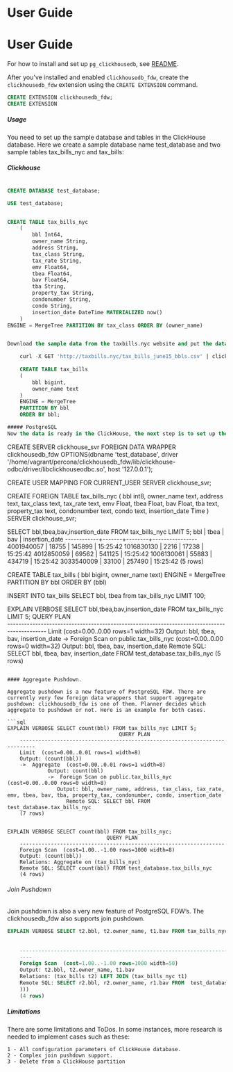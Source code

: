 # User Guide
# User Guide

For how to install and set up ``pg_clickhousedb``, see [README](https://github.com/Percona-Lab/clickhousedb_fdw/blob/master/README.md).

After you've installed and enabled ``clickhousedb_fdw``, create the ``clickhousedb_fdw`` extension using the ``CREATE EXTENSION`` command.

```sql
CREATE EXTENSION clickhousedb_fdw;
CREATE EXTENSION
```


##### Usage
You need to set up the sample database and tables in the ClickHouse database. Here we create a sample database name test_database and two sample tables tax_bills_nyc and tax_bills: 

##### Clickhouse

```sql

CREATE DATABASE test_database;

USE test_database;


CREATE TABLE tax_bills_nyc 
    (
        bbl Int64,
        owner_name String,
        address String,
        tax_class String,
        tax_rate String,
        emv Float64,
        tbea Float64,
        bav Float64,
        tba String,
        property_tax String,
        condonumber String,
        condo String,
        insertion_date DateTime MATERIALIZED now() 
    )
ENGINE = MergeTree PARTITION BY tax_class ORDER BY (owner_name)


Download the sample data from the taxbills.nyc website and put the data in the table:

    curl -X GET 'http://taxbills.nyc/tax_bills_june15_bbls.csv' | clickhouse-client --input_format_allow_errors_num=10 --query="INSERT INTO test_database.tax_bills_nyc FORMAT CSV"
    
    CREATE TABLE tax_bills
    (
        bbl bigint, 
        owner_name text
    )
    ENGINE = MergeTree
    PARTITION BY bbl
    ORDER BY bbl;

##### PostgreSQL
Now the data is ready in the ClickHouse, the next step is to set up the PostgreSQL side. We need to create a ClickHouse foreign server, user mapping, and foreign tables.

```
CREATE SERVER clickhouse_svr 
FOREIGN DATA WRAPPER clickhousedb_fdw 
OPTIONS(dbname 'test_database', driver '/home/vagrant/percona/clickhousedb_fdw/lib/clickhouse-odbc/driver/libclickhouseodbc.so', host '127.0.0.1');
    
CREATE USER MAPPING FOR CURRENT_USER SERVER clickhouse_svr;

CREATE FOREIGN TABLE tax_bills_nyc 
    (
        bbl int8,
        owner_name text,
        address text,
        tax_class text,
        tax_rate text,
        emv Float,
        tbea Float,
        bav Float,
        tba text,
        property_tax text,
        condonumber text,
        condo text,
        insertion_date Time 
    ) SERVER clickhouse_svr;

SELECT bbl,tbea,bav,insertion_date FROM tax_bills_nyc LIMIT 5;
        bbl     | tbea  |  bav   | insertion_date 
    ------------+-------+--------+----------------
    4001940057 | 18755 | 145899 | 15:25:42
    1016830130 |  2216 |  17238 | 15:25:42
    4012850059 | 69562 | 541125 | 15:25:42
    1006130061 | 55883 | 434719 | 15:25:42
    3033540009 | 33100 | 257490 | 15:25:42
    (5 rows)
    
CREATE TABLE tax_bills ( bbl bigint, owner_name text) ENGINE = MergeTree PARTITION BY bbl ORDER BY (bbl)
    
INSERT INTO tax_bills SELECT bbl, tbea from tax_bills_nyc LIMIT 100;
    
EXPLAIN VERBOSE SELECT bbl,tbea,bav,insertion_date FROM tax_bills_nyc LIMIT 5;
                                         QUERY PLAN                                         
    --------------------------------------------------------------------------------------------
    Limit  (cost=0.00..0.00 rows=1 width=32)
    Output: bbl, tbea, bav, insertion_date
     ->  Foreign Scan on public.tax_bills_nyc  (cost=0.00..0.00 rows=0 width=32)
             Output: bbl, tbea, bav, insertion_date
             Remote SQL: SELECT bbl, tbea, bav, insertion_date FROM test_database.tax_bills_nyc
    (5 rows)
```

#### Aggregate Pushdown.

Aggregate pushdown is a new feature of PostgreSQL FDW. There are currently very few foreign data wrappers that support aggregate pushdown: clickhousedb_fdw is one of them. Planner decides which aggregate to pushdown or not. Here is an example for both cases.

```sql
EXPLAIN VERBOSE SELECT count(bbl) FROM tax_bills_nyc LIMIT 5;
                                    QUERY PLAN                                                                
    ---------------------------------------------------------------------------
    Limit  (cost=0.00..0.01 rows=1 width=8)
    Output: (count(bbl))
    ->  Aggregate  (cost=0.00..0.01 rows=1 width=8)
             Output: count(bbl)
             ->  Foreign Scan on public.tax_bills_nyc  (cost=0.00..0.00 rows=0 width=8)
                Output: bbl, owner_name, address, tax_class, tax_rate, emv, tbea, bav, tba, property_tax, condonumber, condo, insertion_date
                   Remote SQL: SELECT bbl FROM test_database.tax_bills_nyc
    (7 rows)
    

EXPLAIN VERBOSE SELECT count(bbl) FROM tax_bills_nyc;
                                QUERY PLAN                            
    ------------------------------------------------------------------
    Foreign Scan  (cost=1.00..-1.00 rows=1000 width=8)
    Output: (count(bbl))
    Relations: Aggregate on (tax_bills_nyc)
    Remote SQL: SELECT count(bbl) FROM test_database.tax_bills_nyc
    (4 rows)
```

###### Join Pushdown
Join pushdown is also a very new feature of PostgreSQL FDW’s. The clickhousedb_fdw also supports join pushdown.

```sql
EXPLAIN VERBOSE SELECT t2.bbl, t2.owner_name, t1.bav FROM tax_bills_nyc t1 RIGHT OUTER JOIN tax_bills t2 ON (t1.bbl = t2.bbl);
                                                                        QUERY PLAN                                                                     
    
    -------------------------------------------------------------------------------------------------------------------------------------------------------
    ----
    Foreign Scan  (cost=1.00..-1.00 rows=1000 width=50)
    Output: t2.bbl, t2.owner_name, t1.bav
    Relations: (tax_bills t2) LEFT JOIN (tax_bills_nyc t1)
    Remote SQL: SELECT r2.bbl, r2.owner_name, r1.bav FROM  test_database.tax_bills r2 ALL LEFT JOIN test_database.tax_bills_nyc r1 ON (((r1.bbl = r2.bbl
    )))
    (4 rows)
```

##### Limitations
There are some limitations and ToDos. In some instances, more research is needed to implement cases such as these:

    1 - All configuration parameters of ClickHouse database.
    2 - Complex join pushdown support.
    3 - Delete from a ClickHouse partition

[1]: https://www.postgresql.org/
[2]: http://www.clickhouse.com
[3]: https://github.com/yandex/clickhouse-odbc/releases
[4]: https://github.com/percona/clickhousedb_fdw/issues/new
